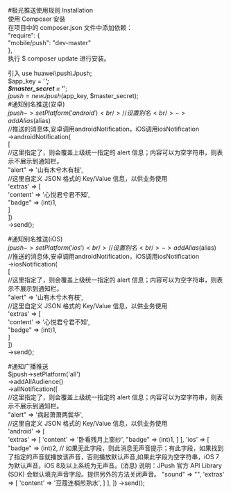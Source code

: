 #极光推送使用规则
Installation<br />
使用 Composer 安装<br />
在项目中的 composer.json 文件中添加依赖：<br />
  "require": {<br />
    "mobile/push": "dev-master"<br />
  },<br />
执行 $ composer update 进行安装。<br />

引入 use huawei\push\Jpush;<br />
$app_key = '***';<br />
$master_secret = '***';<br />
$jpush = new Jpush($app_key, $master_secret);<br />
#通知别名推送(安卓)<br />
$jpush->setPlatform('android')<br />
    //设置别名<br />
    ->addAlias($alias)<br />
    //推送的消息体,安卓调用androidNotification，iOS调用iosNotification<br />
    ->androidNotification(<br />
        [<br />
            //这里指定了，则会覆盖上级统一指定的 alert 信息；内容可以为空字符串，则表示不展示到通知栏。<br />
            "alert" => '山有木兮木有枝',<br />
            //这里自定义 JSON 格式的 Key/Value 信息，以供业务使用<br />
            'extras' => [<br />
                'content' => '心悦君兮君不知',<br />
                "badge" => (int)1,<br />
            ]<br />
        ])<br />
    ->send();<br />
    
#通知别名推送(iOS)<br />
$jpush->setPlatform('ios')<br />
    //设置别名<br />
    ->addAlias($alias)<br />
    //推送的消息体,安卓调用androidNotification，iOS调用iosNotification<br />
    ->iosNotification(<br />
        [<br />
            //这里指定了，则会覆盖上级统一指定的 alert 信息；内容可以为空字符串，则表示不展示到通知栏。<br />
            "alert" => '山有木兮木有枝',<br />
            //这里自定义 JSON 格式的 Key/Value 信息，以供业务使用<br />
            'extras' => [<br />
                'content' => '心悦君兮君不知',<br />
                "badge" => (int)1,<br />
            ]<br />
        ])<br />
    ->send();<br />
    
#通知广播推送<br />
$jpush->setPlatform('all')<br />
            ->addAllAudience()<br />
            ->allNotification([<br />
                //这里指定了，则会覆盖上级统一指定的 alert 信息；内容可以为空字符串，则表示不展示到通知栏。<br />
                "alert" => '病起萧萧两鬓华',<br />
                //这里自定义 JSON 格式的 Key/Value 信息，以供业务使用<br />
                'android' => [<br />
                    'extras' => [
                        'content' => '卧看残月上窗纱',
                        "badge" => (int)1,
                    ]
                ],
                'ios' => [
                    "badge" => (int)2,
//                    如果无此字段，则此消息无声音提示；有此字段，如果找到了指定的声音就播放该声音，否则播放默认声音,如果此字段为空字符串，iOS 7 为默认声音，iOS 8及以上系统为无声音。(消息) 说明：JPush 官方 API Library (SDK) 会默认填充声音字段。提供另外的方法关闭声音。
                    "sound" => "",
                    'extras' => [
                        'content' => '豆蔻连梢煎熟水',
                    ]
                ],
            ])
            ->send();